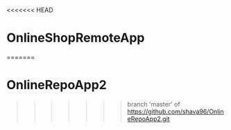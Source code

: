 <<<<<<< HEAD
# OnlineShopRemoteApp
=======
# OnlineRepoApp2
>>>>>>> branch 'master' of https://github.com/shava96/OnlineRepoApp2.git
